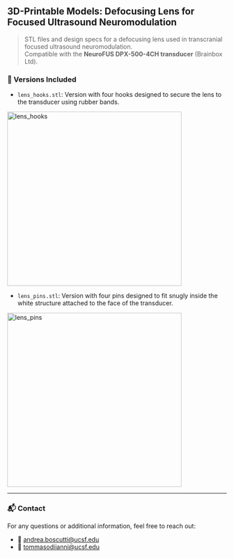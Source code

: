 ## 3D-Printable Models: Defocusing Lens for Focused Ultrasound Neuromodulation

> STL files and design specs for a defocusing lens used in transcranial focused ultrasound neuromodulation.  
> Compatible with the **NeuroFUS DPX-500-4CH transducer** (Brainbox Ltd).

### 🔧 Versions Included

- `lens_hooks.stl`: Version with four hooks designed to secure the lens to the transducer using rubber bands.

<img width="400" alt="lens_hooks" src="https://github.com/user-attachments/assets/8ea16c64-2d34-4c73-b8e6-b0856c117323" />

- `lens_pins.stl`: Version with four pins designed to fit snugly inside the white structure attached to the face of the transducer.

<img width="400" alt="lens_pins" src="[https://github.com/user-attachments/assets/8ea16c64-2d34-4c73-b8e6-b0856c117323](https://github.com/user-attachments/assets/c33191ed-e5e4-406b-b347-afb60b1eda34)" />

---

### 📬 Contact

For any questions or additional information, feel free to reach out:

- 📧 andrea.boscutti@ucsf.edu  
- 📧 tommasodiianni@ucsf.edu
